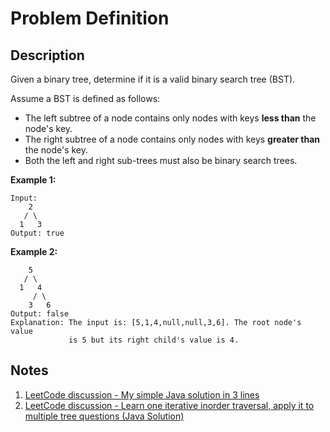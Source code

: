 # Problem Definition

## Description

Given a binary tree, determine if it is a valid binary search tree (BST).

Assume a BST is defined as follows:

* The left subtree of a node contains only nodes with keys **less than** the node's key.
* The right subtree of a node contains only nodes with keys **greater than** the node's key.
* Both the left and right sub-trees must also be binary search trees.

**Example 1:**

```plaintext
Input:
    2
   / \
  1   3
Output: true
```

**Example 2:**

```plaintext
    5
   / \
  1   4
     / \
    3   6
Output: false
Explanation: The input is: [5,1,4,null,null,3,6]. The root node's value
             is 5 but its right child's value is 4.
```

## Notes

1. [LeetCode discussion - My simple Java solution in 3 lines](https://leetcode.com/explore/interview/card/top-interview-questions-easy/94/trees/625/discuss/32109/My-simple-Java-solution-in-3-lines)
1. [LeetCode discussion - Learn one iterative inorder traversal, apply it to multiple tree questions (Java Solution)](https://leetcode.com/explore/interview/card/top-interview-questions-easy/94/trees/625/discuss/32112/Learn-one-iterative-inorder-traversal-apply-it-to-multiple-tree-questions-(Java-Solution))